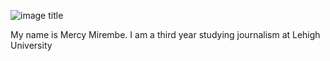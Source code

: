 ![image title](https://pbs.twimg.com/profile_images/1289581631708200962/G3ZvBlkA_400x400.jpg)

My name is Mercy Mirembe.
I am a third year studying journalism at Lehigh University 

